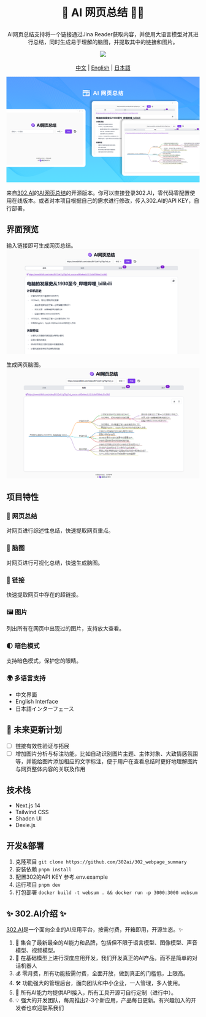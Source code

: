 # <p align="center">📝 AI 网页总结 🚀✨</p>

<p align="center">AI网页总结支持将一个链接通过Jina Reader获取内容，并使用大语言模型对其进行总结，同时生成易于理解的脑图，并提取其中的链接和图片。</p>

<p align="center"><a href="https://302.ai/tools/websum/" target="blank"><img src="https://file.302ai.cn/gpt/imgs/github/302_badge.png" /></a></p >

<p align="center"><a href="README_zh.md">中文</a> | <a href="README.md">English</a> | <a href="README_ja.md">日本語</a></p>

![3. 脑图](docs/AI网页总结.png)

来自[302.AI](https://302.ai)的[AI网页总结](https://302.ai/tools/websum/)的开源版本。你可以直接登录302.AI，零代码零配置使用在线版本。或者对本项目根据自己的需求进行修改，传入302.AI的API KEY，自行部署。

## 界面预览
输入链接即可生成网页总结。
![3. 脑图](docs/网页2.png)     

生成网页脑图。
![3. 脑图](docs/网页3.png)
## 项目特性
### 📝 网页总结
  对网页进行综述性总结，快速提取网页重点。
### 🧠 脑图
  对网页进行可视化总结，快速生成脑图。
### 🔗 链接
  快速提取网页中存在的超链接。
### 🖼️ 图片
  列出所有在网页中出现过的图片，支持放大查看。
### 🌓 暗色模式
  支持暗色模式，保护您的眼睛。
### 🌍 多语言支持
  - 中文界面
  - English Interface
  - 日本語インターフェース

## 🚩 未来更新计划
- [ ] 链接有效性验证与拓展
- [ ] 增加图片分析与标注功能，比如自动识别图片主题、主体对象、大致情感氛围等，并能给图片添加相应的文字标注，便于用户在查看总结时更好地理解图片与网页整体内容的关联及作用

## 技术栈
- Next.js 14
- Tailwind CSS
- Shadcn UI
- Dexie.js

## 开发&部署
1. 克隆项目 `git clone https://github.com/302ai/302_webpage_summary`
2. 安装依赖 `pnpm install`
3. 配置302的API KEY 参考.env.example
4. 运行项目 `pnpm dev`
5. 打包部署 `docker build -t websum . && docker run -p 3000:3000 websum`


## ✨ 302.AI介绍 ✨
[302.AI](https://302.ai)是一个面向企业的AI应用平台，按需付费，开箱即用，开源生态。✨
1. 🧠 集合了最新最全的AI能力和品牌，包括但不限于语言模型、图像模型、声音模型、视频模型。
2. 🚀 在基础模型上进行深度应用开发，我们开发真正的AI产品，而不是简单的对话机器人
3. 💰 零月费，所有功能按需付费，全面开放，做到真正的门槛低，上限高。
4. 🛠 功能强大的管理后台，面向团队和中小企业，一人管理，多人使用。
5. 🔗 所有AI能力均提供API接入，所有工具开源可自行定制（进行中）。
6. 💡 强大的开发团队，每周推出2-3个新应用，产品每日更新。有兴趣加入的开发者也欢迎联系我们

